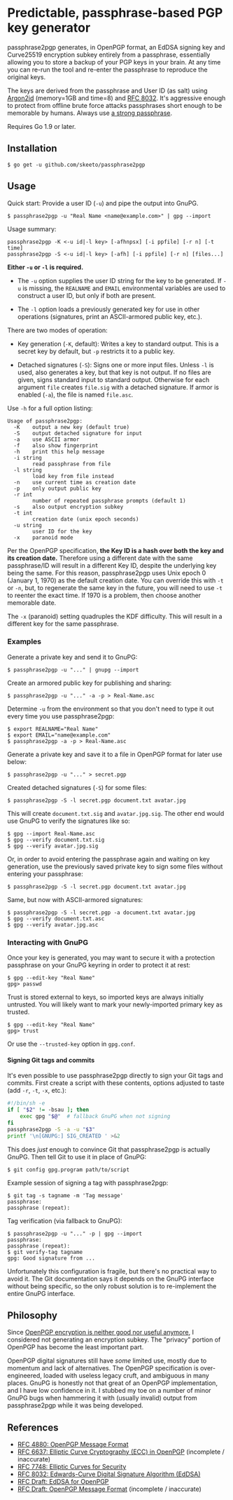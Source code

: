# Predictable, passphrase-based PGP key generator

passphrase2pgp generates, in OpenPGP format, an EdDSA signing key and
Curve25519 encryption subkey entirely from a passphrase, essentially
allowing you to store a backup of your PGP keys in your brain. At any
time you can re-run the tool and re-enter the passphrase to reproduce
the original keys.

The keys are derived from the passphrase and User ID (as salt) using
[Argon2id][argon2] (memory=1GB and time=8) and [RFC 8032][rfc8032]. It's
aggressive enough to protect from offline brute force attacks
passphrases short enough to be memorable by humans. Always use [a strong
passphrase][dw].

Requires Go 1.9 or later.

[argon2]: https://github.com/P-H-C/phc-winner-argon2
[rfc8032]: https://tools.ietf.org/html/rfc8032
[dw]: https://en.wikipedia.org/wiki/Diceware

## Installation

    $ go get -u github.com/skeeto/passphrase2pgp

## Usage

Quick start: Provide a user ID (`-u`) and pipe the output into GnuPG.

    $ passphrase2pgp -u "Real Name <name@example.com>" | gpg --import

Usage summary:

    passphrase2pgp -K <-u id|-l key> [-afhnpsx] [-i ppfile] [-r n] [-t time]
    passphrase2pgp -S <-u id|-l key> [-afh] [-i ppfile] [-r n] [files...]

**Either `-u` or `-l` is required.**

* The `-u` option supplies the user ID string for the key to be
  generated. If `-u` is missing, the `REALNAME` and `EMAIL`
  environmental variables are used to construct a user ID, but only if
  both are present.

* The `-l` option loads a previously generated key for use in other
  operations (signatures, print an ASCII-armored public key, etc.).

There are two modes of operation:

* Key generation (`-K`, default): Writes a key to standard output. This
  is a secret key by default, but `-p` restricts it to a public key.

* Detached signatures (`-S`): Signs one or more input files. Unless `-l`
  is used, also generates a key, but that key is not output. If no files
  are given, signs standard input to standard output. Otherwise for each
  argument `file` creates `file.sig` with a detached signature. If armor
  is enabled (`-a`), the file is named `file.asc`.

Use `-h` for a full option listing:

    Usage of passphrase2pgp:
      -K	output a new key (default true)
      -S	output detached signature for input
      -a	use ASCII armor
      -f	also show fingerprint
      -h	print this help message
      -i string
        	read passphrase from file
      -l string
        	load key from file instead
      -n	use current time as creation date
      -p	only output public key
      -r int
        	number of repeated passphrase prompts (default 1)
      -s	also output encryption subkey
      -t int
        	creation date (unix epoch seconds)
      -u string
        	user ID for the key
      -x	paranoid mode

Per the OpenPGP specification, **the Key ID is a hash over both the key
and its creation date.** Therefore using a different date with the same
passphrase/ID will result in a different Key ID, despite the underlying
key being the same. For this reason, passphrase2pgp uses Unix epoch 0
(January 1, 1970) as the default creation date. You can override this
with `-t` or `-n`, but, to regenerate the same key in the future, you
will need to use `-t` to reenter the exact time. If 1970 is a problem,
then choose another memorable date.

The `-x` (paranoid) setting quadruples the KDF difficulty. This will
result in a different key for the same passphrase.

### Examples

Generate a private key and send it to GnuPG:

    $ passphrase2pgp -u "..." | gnupg --import

Create an armored public key for publishing and sharing:

    $ passphrase2pgp -u "..." -a -p > Real-Name.asc

Determine `-u` from the environment so that you don't need to type it
out every time you use passphrase2pgp:

    $ export REALNAME="Real Name"
    $ export EMAIL="name@example.com"
    $ passphrase2pgp -a -p > Real-Name.asc

Generate a private key and save it to a file in OpenPGP format for later
use below:

    $ passphrase2pgp -u "..." > secret.pgp

Created detached signatures (`-S`) for some files:

    $ passphrase2pgp -S -l secret.pgp document.txt avatar.jpg

This will create `document.txt.sig` and `avatar.jpg.sig`. The other end
would use GnuPG to verify the signatures like so:

    $ gpg --import Real-Name.asc
    $ gpg --verify document.txt.sig
    $ gpg --verify avatar.jpg.sig

Or, in order to avoid entering the passphrase again and waiting on key
generation, use the previously saved private key to sign some files
without entering your passphrase:

    $ passphrase2pgp -S -l secret.pgp document.txt avatar.jpg

Same, but now with ASCII-armored signatures:

    $ passphrase2pgp -S -l secret.pgp -a document.txt avatar.jpg
    $ gpg --verify document.txt.asc
    $ gpg --verify avatar.jpg.asc

### Interacting with GnuPG

Once your key is generated, you may want to secure it with a protection
passphrase on your GnuPG keyring in order to protect it at rest:

    $ gpg --edit-key "Real Name"
    gpg> passwd

Trust is stored external to keys, so imported keys are always initially
untrusted. You will likely want to mark your newly-imported primary key
as trusted.

    $ gpg --edit-key "Real Name"
    gpg> trust

Or use the `--trusted-key` option in `gpg.conf`.

#### Signing Git tags and commits

It's even possible to use passphrase2pgp directly to sign your Git tags
and commits. First create a script with these contents, options adjusted
to taste (add `-r`, `-t`, `-x`, etc.):

```sh
#!/bin/sh -e
if [ "$2" != -bsau ]; then
    exec gpg "$@"  # fallback GnuPG when not signing
fi
passphrase2pgp -S -a -u "$3"
printf '\n[GNUPG:] SIG_CREATED ' >&2
```

This does *just* enough to convince Git that passphrase2pgp is actually
GnuPG. Then tell Git to use it in place of GnuPG:

    $ git config gpg.program path/to/script

Example session of signing a tag with passphrase2pgp:

    $ git tag -s tagname -m 'Tag message'
    passphrase: 
    passphrase (repeat): 

Tag verification (via fallback to GnuPG):

    $ passphrase2pgp -u "..." -p | gpg --import
    passphrase: 
    passphrase (repeat): 
    $ git verify-tag tagname
    gpg: Good signature from ...

Unfortunately this configuration is fragile, but there's no practical
way to avoid it. The Git documentation says it depends on the GnuPG
interface without being specific, so the only robust solution is to
re-implement the entire GnuPG interface.

## Philosophy

Since [OpenPGP encryption is neither good nor useful anymore][mg], I
considered not generating an encryption subkey. The "privacy" portion of
OpenPGP has become the least important part.

OpenPGP digital signatures still have *some* limited use, mostly due to
momentum and lack of alternatives. The OpenPGP specification is
over-engineered, loaded with useless legacy cruft, and ambiguous in many
places. GnuPG is honestly not that great of an OpenPGP implementation,
and I have low confidence in it. I stubbed my toe on a number of minor
GnuPG bugs when hammering it with (usually invalid) output from
passphrase2pgp while it was being developed.

[mg]: https://blog.cryptographyengineering.com/2014/08/13/whats-matter-with-pgp/

## References

* [RFC 4880: OpenPGP Message Format](https://tools.ietf.org/html/rfc4880)
* [RFC 6637: Elliptic Curve Cryptography (ECC) in OpenPGP](https://tools.ietf.org/html/rfc6637) (incomplete / inaccurate)
* [RFC 7748: Elliptic Curves for Security](https://tools.ietf.org/html/rfc7748)
* [RFC 8032: Edwards-Curve Digital Signature Algorithm (EdDSA)](https://tools.ietf.org/html/rfc8032)
* [RFC Draft: EdDSA for OpenPGP](https://tools.ietf.org/html/draft-koch-eddsa-for-openpgp-00)
* [RFC Draft: OpenPGP Message Format](https://tools.ietf.org/html/draft-ietf-openpgp-rfc4880bis-07) (incomplete / inaccurate)
